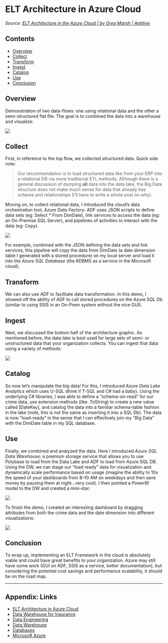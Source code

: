 # ELT Architecture in Azure Cloud

*Source: [ELT Architecture in the Azure Cloud | by Greg Marsh | Aptitive](https://blog.aptitive.com/elt-architecture-in-the-azure-cloud-50a90681036b)*

## Contents

* [Overview](ELT%20Architecture%20in%20Azure%20Cloud.md#overview)
* [Collect](ELT%20Architecture%20in%20Azure%20Cloud.md#collect)
* [Transform](ELT%20Architecture%20in%20Azure%20Cloud.md#transform)
* [Ingest](ELT%20Architecture%20in%20Azure%20Cloud.md#ingest)
* [Catalog](ELT%20Architecture%20in%20Azure%20Cloud.md#catalog)
* [Use](ELT%20Architecture%20in%20Azure%20Cloud.md#use)
* [Conclusion](ELT%20Architecture%20in%20Azure%20Cloud.md#conclusion)

## Overview

Demonstration of two data-flows: one using relational data and the other a semi-structured flat file. The goal is to combined the data into a warehouse and visualize:

![](https://i.imgur.com/z0c7iGq.png)

## Collect

First, in reference to the top flow, we collected structured data. Quick side note:

 > 
 > Our recommendation is to load structured data like from your ERP into a relational DB via more traditional ETL methods. Although there is a general discussion of dumping **all** data into the data lake, the Big Data structure does not make much sense for data that already has schema and relationships (I’ll have to write a whole post on why).

Moving on, to collect relational data, I introduced the cloud’s data orchestration tool, *Azure Data Factory*. ADF uses JSON scripts to define data sets (eg: Select * From DimDate), link services to access the data (eg: an On-Premise SQL Server), and pipelines of activities to interact with the data (eg: Copy).

![](https://i.imgur.com/RPkTdo4.png)

For example, combined with the JSON defining the data sets and link services, this pipeline will copy the data from DimDate (a date dimension table I generated with a stored procedure) on my local server and load it into the *Azure SQL Database* (the RDBMS as a service in the Microsoft cloud).

## Transform

We can also use ADF to facilitate data transformation. In this demo, I showed off the ability of ADF to call stored procedures on the Azure SQL Db (similar to using SSIS in an On-Prem system without the nice GUI).

## Ingest

Next, we discussed the bottom half of the architecture graphic. As mentioned before, the data lake is best used for large sets of semi- or unstructured data that your organization collects. You can ingest that data using a variety of methods:

![](https://i.imgur.com/WfPVIFo.png)

## Catalog

So now let’s manipulate the big data! For this, I introduced *Azure Data Lake Analytics* which uses U-SQL (think if T-SQL and C# had a baby). Using the underlying C# libraries, I was able to define a “schema-on-read” for our crime data, use extension methods (like .ToString) to create a new value called \[DateKey\], and catalog the data into a familiar schema-table fashion in the lake (note, this is not the same as inserting it into a SQL Db). The data is now “load-ready” in the sense that I can effectively join my "Big Data" with the DimDate table in my SQL database.

## Use

Finally, we combined and analyzed the data. Here I introduced *Azure SQL Data Warehouse;* a premium storage service that allows you to use Polybase to load from the Data Lake and ADF to load from Azure SQL DB. Using the DW, we can stage our “load ready” data for visualization and dynamically scale performance based on usage (imagine the ability to 10x the speed of your dashboards from 8–10 AM on weekdays and then save money by pausing them at night…very cool). I then pointed a *PowerBI* model to the DW and created a mini-star:

![](https://i.imgur.com/eUGEDxY.png)

To finish the demo, I created an interesting dashboard by dragging attributes from both the crime data and the date dimension into different visualizations:

![](https://i.imgur.com/lcohDey.png)

## Conclusion

To wrap up, implementing an ELT Framework in the cloud is absolutely viable and could have great benefits to your organization. Azure may still have some work (GUI on ADF, SSIS as a service, better documentation), but considering the potential cost savings and performance scalability, it should be on the road map.

---

## Appendix: Links

* [ELT Architecture in Azure Cloud](ELT%20Architecture%20in%20Azure%20Cloud.md)
* [Data Warehouse for Insurance](Data%20Warehouse%20for%20Insurance.md)
* [Data Engineering](../2-Areas/MOCs/Data%20Engineering.md)
* [Data Warehouse](Data%20Warehouse.md)
* [Databases](../2-Areas/MOCs/Databases.md)
* [Microsoft Azure](../3-Resources/Tools/Developer%20Tools/Cloud%20Services/Azure/Microsoft%20Azure.md)
